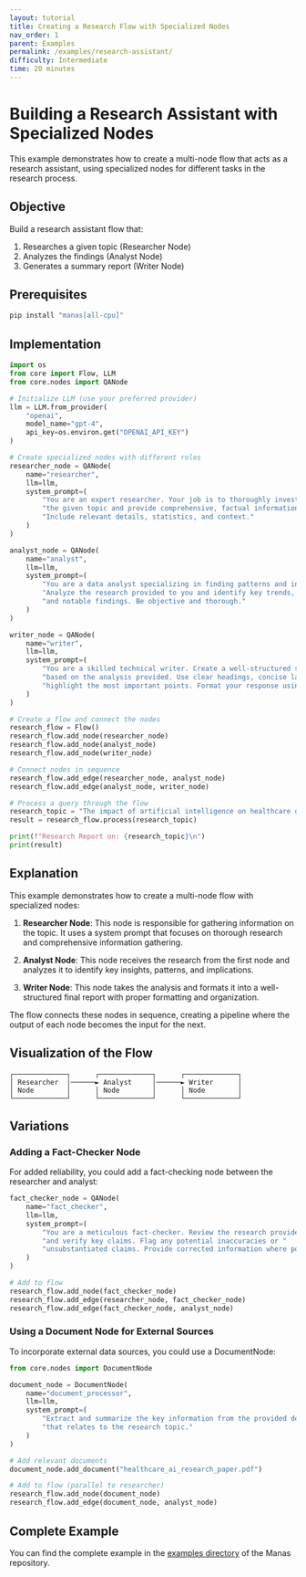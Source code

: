 ```yaml
---
layout: tutorial
title: Creating a Research Flow with Specialized Nodes
nav_order: 1
parent: Examples
permalink: /examples/research-assistant/
difficulty: Intermediate
time: 20 minutes
---
```


# Building a Research Assistant with Specialized Nodes

This example demonstrates how to create a multi-node flow that acts as a research assistant, using specialized nodes for different tasks in the research process.

## Objective

Build a research assistant flow that:
1. Researches a given topic (Researcher Node)
2. Analyzes the findings (Analyst Node) 
3. Generates a summary report (Writer Node)

## Prerequisites

```bash
pip install "manas[all-cpu]"
```

## Implementation

```python
import os
from core import Flow, LLM
from core.nodes import QANode

# Initialize LLM (use your preferred provider)
llm = LLM.from_provider(
    "openai",
    model_name="gpt-4",
    api_key=os.environ.get("OPENAI_API_KEY")
)

# Create specialized nodes with different roles
researcher_node = QANode(
    name="researcher",
    llm=llm,
    system_prompt=(
        "You are an expert researcher. Your job is to thoroughly investigate "
        "the given topic and provide comprehensive, factual information. "
        "Include relevant details, statistics, and context."
    )
)

analyst_node = QANode(
    name="analyst",
    llm=llm,
    system_prompt=(
        "You are a data analyst specializing in finding patterns and insights. "
        "Analyze the research provided to you and identify key trends, implications, "
        "and notable findings. Be objective and thorough."
    )
)

writer_node = QANode(
    name="writer",
    llm=llm,
    system_prompt=(
        "You are a skilled technical writer. Create a well-structured summary report "
        "based on the analysis provided. Use clear headings, concise language, and "
        "highlight the most important points. Format your response using Markdown."
    )
)

# Create a flow and connect the nodes
research_flow = Flow()
research_flow.add_node(researcher_node)
research_flow.add_node(analyst_node)
research_flow.add_node(writer_node)

# Connect nodes in sequence
research_flow.add_edge(researcher_node, analyst_node)
research_flow.add_edge(analyst_node, writer_node)

# Process a query through the flow
research_topic = "The impact of artificial intelligence on healthcare diagnostics"
result = research_flow.process(research_topic)

print(f"Research Report on: {research_topic}\n")
print(result)
```

## Explanation

This example demonstrates how to create a multi-node flow with specialized nodes:

1. **Researcher Node**: This node is responsible for gathering information on the topic. It uses a system prompt that focuses on thorough research and comprehensive information gathering.

2. **Analyst Node**: This node receives the research from the first node and analyzes it to identify key insights, patterns, and implications.

3. **Writer Node**: This node takes the analysis and formats it into a well-structured final report with proper formatting and organization.

The flow connects these nodes in sequence, creating a pipeline where the output of each node becomes the input for the next.

## Visualization of the Flow

```
┌─────────────┐      ┌─────────────┐      ┌─────────────┐
│ Researcher  │──────► Analyst     │──────► Writer      │
│ Node        │      │ Node        │      │ Node        │
└─────────────┘      └─────────────┘      └─────────────┘
```

## Variations

### Adding a Fact-Checker Node

For added reliability, you could add a fact-checking node between the researcher and analyst:

```python
fact_checker_node = QANode(
    name="fact_checker",
    llm=llm,
    system_prompt=(
        "You are a meticulous fact-checker. Review the research provided "
        "and verify key claims. Flag any potential inaccuracies or "
        "unsubstantiated claims. Provide corrected information where possible."
    )
)

# Add to flow
research_flow.add_node(fact_checker_node)
research_flow.add_edge(researcher_node, fact_checker_node)
research_flow.add_edge(fact_checker_node, analyst_node)
```

### Using a Document Node for External Sources

To incorporate external data sources, you could use a DocumentNode:

```python
from core.nodes import DocumentNode

document_node = DocumentNode(
    name="document_processor",
    llm=llm,
    system_prompt=(
        "Extract and summarize the key information from the provided documents "
        "that relates to the research topic."
    )
)

# Add relevant documents
document_node.add_document("healthcare_ai_research_paper.pdf")

# Add to flow (parallel to researcher)
research_flow.add_node(document_node)
research_flow.add_edge(document_node, analyst_node)
```

## Complete Example

You can find the complete example in the [examples directory](https://github.com/arkokoley/manas/blob/main/examples/research_assistant.py) of the Manas repository.
